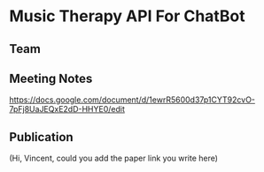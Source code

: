 # Music Therapy API For ChatBot

## Team

## Meeting Notes

https://docs.google.com/document/d/1ewrR5600d37p1CYT92cvO-7pFj8UaJEQxE2dD-HHYE0/edit

## Publication

(Hi, Vincent, could you add the paper link you write here)
